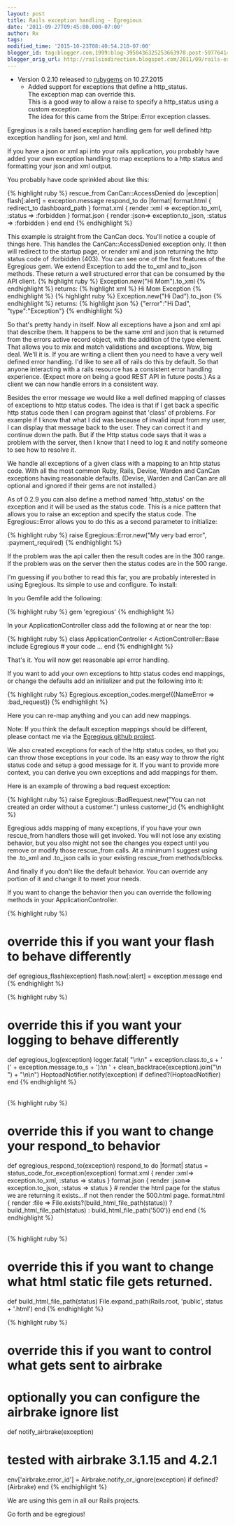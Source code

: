 ```yaml
---
layout: post
title: Rails exception handling - Egregious
date: '2011-09-27T09:45:00.000-07:00'
author: Rx
tags:
modified_time: '2015-10-23T08:40:54.210-07:00'
blogger_id: tag:blogger.com,1999:blog-3950436325253663978.post-5977641490449370728
blogger_orig_url: http://railsindirection.blogspot.com/2011/09/rails-exception-handling-egregious.html
---
```


- Version 0.2.10 released to [rubygems](https://rubygems.org/gems/egregious) on 10.27.2015
  - Added support for exceptions that define a http\_status.   
    The exception map can override this.  
    This is a good way to allow a raise to specify a http\_status using a custom exception.  
    The idea for this came from the Stripe::Error exception classes.  


Egregious is a rails based exception handling gem for well defined http exception handling for
json, xml and html.

If you have a json or xml api into your rails application, you probably
have added your own exception handling to map exceptions to a http status and formatting your json and xml output.


You probably have code sprinkled about like this:

{% highlight ruby %}
rescue_from CanCan::AccessDenied do |exception|
 flash[:alert] = exception.message
 respond_to do |format|
 format.html { redirect_to dashboard_path }
 format.xml {
      render :xml => exception.to_xml, :status => :forbidden }
 format.json { render :json=>
      exception.to_json, :status => :forbidden }
 end
end
{% endhighlight %}

This example is straight from the CanCan docs. You'll notice a couple of things here. This handles the
CanCan::AccessDenied exception only. It then will redirect to the startup page, or render xml and json returning
the http status code of :forbidden (403). You can see one of the first features of the Egregious gem. We extend
Exception to add the to_xml and to_json methods. These return a well structured error that can be consumed by the
API client.
{% highlight ruby %}
Exception.new("Hi Mom").to_xml
{% endhighlight %}
returns:
{% highlight xml %}
<errors>
    <error>Hi Mom</error>
    <type>Exception</type>
</errors>
{% endhighlight %}
{% highlight ruby %}
Exception.new("Hi Dad").to_json
{% endhighlight %}
returns:
{% highlight json %}
{"error":"Hi Dad", "type":"Exception"}
{% endhighlight %}

So that's pretty handy in itself. Now all exceptions have a json and xml api that describe them. It happens to be the same
xml and json that is returned from the errors active record object, with the addition of the type element. That
allows you to mix and match validations and exceptions. Wow, big deal. We'll it is. If you are writing a client
then you need to have a very well defined error handling. I'd like to see all of rails do this by default. So that
anyone interacting with a rails resource has a consistent error handling experience. (Expect more on being a good
REST API in future posts.) As a client we can now handle errors in a consistent way.

Besides the error message we would like a well defined mapping of classes of exceptions to http status codes. The idea is
that if I get back a specific http status code then I can program against that 'class' of problems. For example if
I know that what I did was because of invalid input from my user, I can display that message back to the user.
They can correct it and continue down the path. But if the Http status code says that it was a problem with the
server, then I know that I need to log it and notify someone to see how to resolve it.

We handle all exceptions of a given class with a mapping to an http status code. With all the most common Ruby,
Rails, Devise, Warden and CanCan exceptions having reasonable defaults. (Devise, Warden and CanCan are all
optional and ignored if their gems are not installed.)

As of 0.2.9 you can also define a
method named 'http_status' on the exception and it will be used as the status code. This is a nice pattern that
allows you to raise an exception and specify the status code. The Egregious::Error allows you to do this as a
second parameter to initialize:

{% highlight ruby %}
    raise Egregious::Error.new("My very bad error", :payment_required)
{% endhighlight %}


 If the problem
was the api caller then the result codes are in the 300 range. If the problem was on the server then the status
codes are in the 500 range. 

I'm guessing if you bother to read this far, you are probably
interested in using Egregious. Its simple to use and configure. To install:

In you Gemfile
add the following:

{% highlight ruby %}
gem 'egregious'
{% endhighlight %}



In
your ApplicationController class add the following at or near the top:

{% highlight ruby %}
class ApplicationController < ActionController::Base
    include Egregious
    # your code ...
end
{% endhighlight %}



That's it. You will now get
reasonable api error handling.

If you want to add your own exceptions to http status codes
    end
mappings, or change the defaults add an initializer and put the following into it:


{% highlight ruby %}
Egregious.exception_codes.merge!({NameError => :bad_request})
{% endhighlight %}


Here
you can re-map anything and you can add new mappings. 

Note: If you think the default
exception mappings should be different, please contact me via the <a
        href="https://github.com/voomify/egregious">Egregious github project</a>.

We also
created exceptions for each of the http status codes, so that you can throw those exceptions in your code. Its an
easy way to throw the right status code and setup a good message for it. If you want to provide more context, you
can derive you own exceptions and add mappings for them.

Here is an example of throwing a
bad request exception: 

{% highlight ruby %}
raise Egregious::BadRequest.new("You can not created an order without a customer.") unless customer_id
{% endhighlight %}



Egregious adds
mapping of many exceptions, if you have your own rescue_from handlers those will get invoked. You will not lose
any existing behavior, but you also might not see the changes you expect until you remove or modify those
rescue_from calls. At a minimum I suggest using the .to_xml and .to_json calls io your existing rescue_from
methods/blocks.

And finally if you don't like the default behavior. You can override any
portion of it and change it to meet your needs.

If you want to change the behavior then you
can override the following methods in your ApplicationController.

{% highlight ruby %}
# override this if you want your flash to behave differently
def egregious_flash(exception)
    flash.now[:alert] = exception.message
end
{% endhighlight %}





{% highlight ruby %}
# override this if you want your logging to behave differently
def
      egregious_log(exception)
 logger.fatal(
 "\n\n" + exception.class.to_s + ' (' +
      exception.message.to_s + '):\n ' +
 clean_backtrace(exception).join("\n ") +
 "\n\n")
 HoptoadNotifier.notify(exception) if defined?(HoptoadNotifier)
end
{% endhighlight %}

<br
        />
{% highlight ruby %}
# override this if you want to change your respond_to behavior
def egregious_respond_to(exception)
 respond_to do |format|
    status = status_code_for_exception(exception)
    format.xml { render :xml=> exception.to_xml, :status => status }
    format.json { render :json=> exception.to_json, :status => status }
      # render the html page for the status we are returning it exists...if not then render the 500.html page.
    format.html { render :file => File.exists?(build_html_file_path(status)) ?
    build_html_file_path(status) : build_html_file_path('500')}
 end
end
{% endhighlight %}

<br
        />
{% highlight ruby %}
# override this if you want to change what html static file gets returned.
def build_html_file_path(status)
    File.expand_path(Rails.root, 'public', status + '.html')
end
{% endhighlight %}



{% highlight ruby %}
# override this if you want to control what gets sent to airbrake
# optionally you can configure the airbrake ignore list
def notify_airbrake(exception)
 # tested with airbrake 3.1.15 and 4.2.1
 env['airbrake.error_id'] = Airbrake.notify_or_ignore(exception) if defined?(Airbrake)
end
{% endhighlight %}



We are using this gem in all our Rails projects.

Go forth and be egregious!
